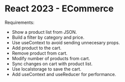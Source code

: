 # React 2023 - ECommerce

Requirements:

- Show a product list from JSON.
- Build a filter by category and price.
- Use useContext to avoid sending unnecesary props.
- Add product to the cart.
- Remove product from cart.
- Modify number of products from cart.
- Sync changes on cart with product list.
- Use localstorage to save the cart.
- Add useContext and useReducer for performance.
